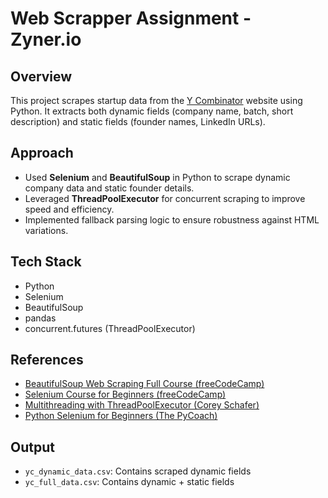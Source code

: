 # Web Scrapper Assignment - Zyner.io

## Overview

This project scrapes startup data from the [Y Combinator](https://www.ycombinator.com/companies) website using Python. It extracts both dynamic fields (company name, batch, short description) and static fields (founder names, LinkedIn URLs).

## Approach

- Used **Selenium** and **BeautifulSoup** in Python to scrape dynamic company data and static founder details.
- Leveraged **ThreadPoolExecutor** for concurrent scraping to improve speed and efficiency.
- Implemented fallback parsing logic to ensure robustness against HTML variations.

## Tech Stack

- Python  
- Selenium  
- BeautifulSoup  
- pandas  
- concurrent.futures (ThreadPoolExecutor)

## References
- [BeautifulSoup Web Scraping Full Course (freeCodeCamp)](https://youtu.be/XVv6mJpFOb0?si=pQbPLTdTaUGL3EHK)
- [Selenium Course for Beginners (freeCodeCamp)](https://youtu.be/j7VZsCCnptM?si=DpfO9lGYg5vMv3dk)
- [Multithreading with ThreadPoolExecutor (Corey Schafer)](https://youtu.be/IEEhzQoKtQU?si=ih0Pnj6Jqr0ZqVwd)  
- [Python Selenium for Beginners (The PyCoach)](https://youtu.be/UOsRrxMKJYk?si=C3UlK-OQhfH1WAB9)  


## Output

- `yc_dynamic_data.csv`: Contains scraped dynamic fields  
- `yc_full_data.csv`: Contains dynamic + static fields  




